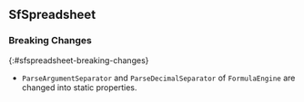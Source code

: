## SfSpreadsheet

### Breaking Changes
{:#sfspreadsheet-breaking-changes}

* `ParseArgumentSeparator` and `ParseDecimalSeparator` of `FormulaEngine` are changed into static properties.
